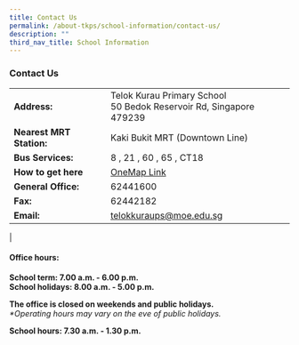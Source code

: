 ```yaml
---
title: Contact Us
permalink: /about-tkps/school-information/contact-us/
description: ""
third_nav_title: School Information
---
```

### **Contact Us**

|  |  |
|---|---|
| **Address:** | Telok Kurau Primary School<br>50 Bedok Reservoir Rd, Singapore 479239 |
| **Nearest MRT Station:** | Kaki Bukit MRT (Downtown Line) |
| **Bus Services:** | 8 , 21 , 60 , 65 , CT18 |
| **How to get here** | [OneMap Link](https://www.onemap.gov.sg/main/v2/?lat=1.331045863&lng=103.910934) |
| **General Office:** | 62441600 |
| **Fax:** | 62442182 |
| **Email:** | [telokkuraups@moe.edu.sg](mailto:[telokkuraups@moe.edu.sg](mailto:telokkuraups@moe.edu.sg)) |
|

#### **Office hours:**
**School term: 7.00 a.m. - 6.00 p.m.**<br>
**School holidays: 8.00 a.m. - 5.00 p.m.**

**The office is closed on weekends and public holidays.**<br>
_\*Operating hours may vary on the eve of public holidays._

**School hours: 7.30 a.m. - 1.30 p.m.**